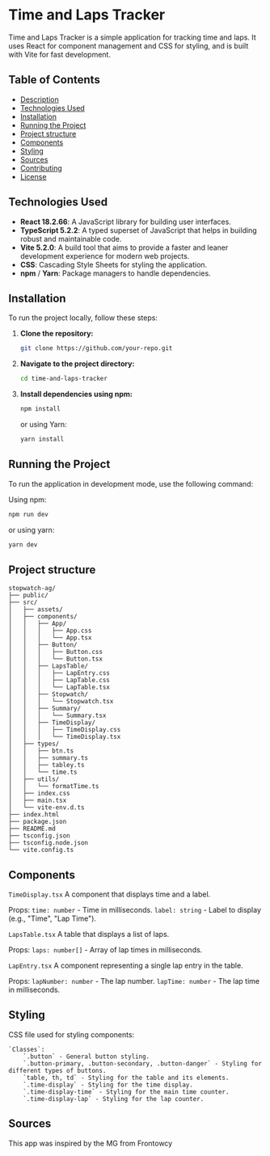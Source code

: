 
# Time and Laps Tracker

Time and Laps Tracker is a simple application for tracking time and laps. It uses React for component management and CSS for styling, and is built with Vite for fast development.


## Table of Contents

- [Description](#description)
- [Technologies Used](#technologies-used)
- [Installation](#installation)
- [Running the Project](#running-the-project)
- [Project structure](#project-structure)
- [Components](#components)
- [Styling](#styling)
- [Sources](#Sources)
- [Contributing](#contributing)
- [License](#license)


##  Technologies Used

- **React 18.2.66**: A JavaScript library for building user interfaces.
- **TypeScript 5.2.2**: A typed superset of JavaScript that helps in building robust and maintainable code.
- **Vite 5.2.0**: A build tool that aims to provide a faster and leaner development experience for modern web projects.
- **CSS**: Cascading Style Sheets for styling the application.
- **npm** / **Yarn**: Package managers to handle dependencies.


## Installation

To run the project locally, follow these steps:

1. **Clone the repository:**
    ```bash
    git clone https://github.com/your-repo.git
    ```

2. **Navigate to the project directory:**
    ```bash
    cd time-and-laps-tracker
    ```

3. **Install dependencies using npm:**
    ```bash
    npm install
    ```
   or using Yarn:
    ```bash
    yarn install
    ```

## Running the Project
To run the application in development mode, use the following command:

Using npm:
```bash
npm run dev
```
or using yarn:
```bash
yarn dev
```

## Project structure

````
stopwatch-ag/
├── public/
├── src/
│   ├── assets/
│   ├── components/
│   │   ├── App/
│   │   │   ├── App.css
│   │   │   └── App.tsx
│   │   ├── Button/
│   │   │   ├── Button.css
│   │   │   └── Button.tsx
│   │   ├── LapsTable/
│   │   │   ├── LapEntry.css
│   │   │   ├── LapTable.css
│   │   │   └── LapTable.tsx
│   │   ├── Stopwatch/
│   │   │   └── Stopwatch.tsx
│   │   ├── Summary/
│   │   │   └── Summary.tsx
│   │   ├── TimeDisplay/
│   │   │   ├── TimeDisplay.css
│   │   │   └── TimeDisplay.tsx
│   ├── types/
│   │   ├── btn.ts
│   │   ├── summary.ts
│   │   ├── tabley.ts
│   │   └── time.ts
│   ├── utils/
│   │   └── formatTime.ts
│   ├── index.css
│   ├── main.tsx
│   └── vite-env.d.ts
├── index.html
├── package.json
├── README.md
├── tsconfig.json
├── tsconfig.node.json
└── vite.config.ts
````


## Components

`TimeDisplay.tsx`
A component that displays time and a label.

Props:
`time: number` - Time in milliseconds.
`label: string` - Label to display (e.g., "Time", "Lap Time").

`LapsTable.tsx`
A table that displays a list of laps.

Props:
`laps: number[]` - Array of lap times in milliseconds.

`LapEntry.tsx`
A component representing a single lap entry in the table.

Props:
`lapNumber: number` - The lap number.
`lapTime: number` - The lap time in milliseconds.

## Styling

CSS file used for styling components:

    `Classes`:
        `.button` - General button styling.
        `.button-primary, .button-secondary, .button-danger` - Styling for different types of buttons.
        `table, th, td` - Styling for the table and its elements.
        `.time-display` - Styling for the time display.
        `.time-display-time` - Styling for the main time counter.
        `.time-display-lap` - Styling for the lap counter.


## Sources

This app was inspired by the MG from Frontowcy

